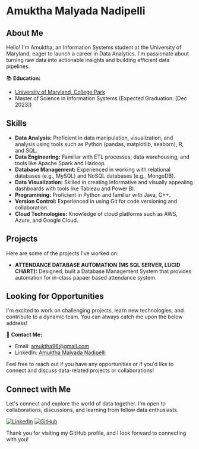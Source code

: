 # Amuktha Malyada Nadipelli

## About Me

Hello! I'm Amuktha, an Information Systems student at the University of Maryland, eager to launch a career in Data Analytics. I'm passionate about turning raw data into actionable insights and building efficient data pipelines.

📚 **Education:** 
- [University of Maryland, College Park](https://www.umd.edu/)
- Master of Science in Information Systems (Expected Graduation: [Dec 2023])

## Skills

- **Data Analysis:** Proficient in data manipulation, visualization, and analysis using tools such as Python (pandas, matplotlib, seaborn), R, and SQL.
- **Data Engineering:** Familiar with ETL processes, data warehousing, and tools like Apache Spark and Hadoop.
- **Database Management:** Experienced in working with relational databases (e.g., MySQL) and NoSQL databases (e.g., MongoDB).
- **Data Visualization:** Skilled in creating informative and visually appealing dashboards with tools like Tableau and Power BI.
- **Programming:** Proficient in Python and familiar with Java, C++.
- **Version Control:** Experienced in using Git for code versioning and collaboration.
- **Cloud Technologies:** Knowledge of cloud platforms such as AWS, Azure, and Google Cloud.

## Projects

Here are some of the projects I've worked on:

- **ATTENDANCE DATABASE AUTOMATION (MS SQL SERVER, LUCID CHART):** Designed, built a Database Management System that provides automation for in-class papaer based attendance system.

## Looking for Opportunities

I'm excited to work on challenging projects, learn new technologies, and contribute to a dynamic team. You can always catch me upon the below address!

📧 **Contact Me:**
- Email: amuktha96@gmail.com
- LinkedIn: [Amuktha Malyada Nadipelli](https://www.linkedin.com/in/amuktha-malyada-nadipelli)

Feel free to reach out if you have any opportunities or if you'd like to connect and discuss data-related projects or collaborations!

## Connect with Me

Let's connect and explore the world of data together. I'm open to collaborations, discussions, and learning from fellow data enthusiasts.

[![LinkedIn](https://img.shields.io/badge/LinkedIn-Connect-blue)](https://www.linkedin.com/in/amuktha-malyada-nadipelli)
[![GitHub](https://img.shields.io/badge/GitHub-Follow-brightgreen)](https://github.com/nraoamuktha)

Thank you for visiting my GitHub profile, and I look forward to connecting with you!
